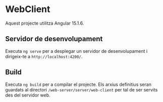 # WebClient

Aquest projecte utilitza Angular 15.1.6.

## Servidor de desenvolupament

Executa `ng serve` per a desplegar un servidor de desenvolupament i dirigeix-te a `http://localhost:4200/`.

## Build

Executa `ng build` per a compilar el projecte. Els arxius definitius seran guardats al directori `/web-server/server/web-client` per tal de ser servits des del servidor web.
